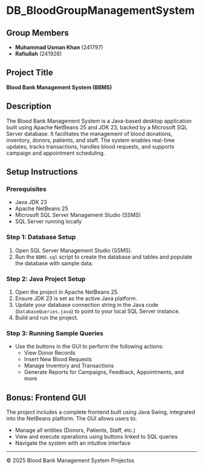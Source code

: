 # DB_BloodGroupManagementSystem


## Group Members
- **Muhammad Usman Khan** (241797)
- **Rafiullah** (241926)

## Project Title
**Blood Bank Management System (BBMS)**

## Description
The Blood Bank Management System is a Java-based desktop application built using Apache NetBeans 25 and JDK 23, backed by a Microsoft SQL Server database. It facilitates the management of blood donations, inventory, donors, patients, and staff. The system enables real-time updates, tracks transactions, handles blood requests, and supports campaign and appointment scheduling.

## Setup Instructions

### Prerequisites
- Java JDK 23
- Apache NetBeans 25
- Microsoft SQL Server Management Studio (SSMS)
- SQL Server running locally

### Step 1: Database Setup
1. Open SQL Server Management Studio (SSMS).
2. Run the `BBMS.sql` script to create the database and tables and populate the database with sample data.

### Step 2: Java Project Setup
1. Open the project in Apache NetBeans 25.
2. Ensure JDK 23 is set as the active Java platform.
3. Update your database connection string in the Java code (`DatabaseQueries.java`) to point to your local SQL Server instance.
4. Build and run the project.

### Step 3: Running Sample Queries
- Use the buttons in the GUI to perform the following actions:
  - View Donor Records
  - Insert New Blood Requests
  - Manage Inventory and Transactions
  - Generate Reports for Campaigns, Feedback, Appointments, and more

## Bonus: Frontend GUI
The project includes a complete frontend built using Java Swing, integrated into the NetBeans platform. The GUI allows users to:
- Manage all entities (Donors, Patients, Staff, etc.)
- View and execute operations using buttons linked to SQL queries
- Navigate the system with an intuitive interface

---

© 2025 Blood Bank Management System Projectss
